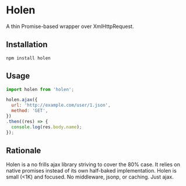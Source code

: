 # Holen

A thin Promise-based wrapper over XmlHttpRequest.

## Installation

```
npm install holen
```

## Usage

```js
import holen from 'holen';

holen.ajax({
  url: 'http://example.com/user/1.json',
  method: 'GET',
})
.then((res) => {
  console.log(res.body.name);
});
```

## Rationale

Holen is a no frills ajax library striving to cover the 80% case. It relies on
native promises instead of its own half-baked implementation. Holen is small
(<1K) and focused. No middleware, jsonp, or caching. Just ajax.

